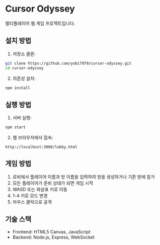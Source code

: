 # Cursor Odyssey

멀티플레이어 웹 게임 프로젝트입니다.

## 설치 방법

1. 저장소 클론:
```bash
git clone https://github.com/yobi7979/cursor-odyssey.git
cd cursor-odyssey
```

2. 의존성 설치:
```bash
npm install
```

## 실행 방법

1. 서버 실행:
```bash
npm start
```

2. 웹 브라우저에서 접속:
```
http://localhost:3000/lobby.html
```

## 게임 방법

1. 로비에서 플레이어 이름과 방 이름을 입력하여 방을 생성하거나 기존 방에 참가
2. 모든 플레이어가 준비 상태가 되면 게임 시작
3. WASD 또는 화살표 키로 이동
4. 1-4 키로 모드 변경
5. 마우스 클릭으로 공격

## 기술 스택

- Frontend: HTML5 Canvas, JavaScript
- Backend: Node.js, Express, WebSocket 